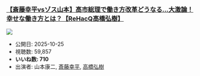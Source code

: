 ### [【斎藤幸平vsゾス山本】高市総理で働き方改革どうなる…大激論！幸せな働き方とは？【ReHacQ高橋弘樹】](https://www.youtube.com/watch?v=JltRRMzvXVs)
[![](https://img.youtube.com/vi/JltRRMzvXVs/sddefault.jpg)](https://www.youtube.com/watch?v=JltRRMzvXVs)
-   公開日: 2025-10-25
-   視聴数: 59,857
-   **いいね数: 710**
-   出演者: 山本康二, [斎藤幸平](/rehacq_fan/people/斎藤幸平 "wikilink"), [高橋弘樹](/rehacq_fan/people/高橋弘樹 "wikilink")
